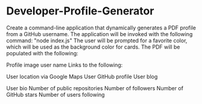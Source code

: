 # Developer-Profile-Generator

Create a command-line application that dynamically generates a PDF profile from a GitHub username. The application will be invoked with the following command:
"node index.js"
The user will be prompted for a favorite color, which will be used as the background color for cards.
The PDF will be populated with the following:

Profile image
user name
Links to the following:

User location via Google Maps
User GitHub profile
User blog

User bio
Number of public repositories
Number of followers
Number of GitHub stars
Number of users following

